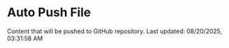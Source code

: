 # Auto Push File

Content that will be pushed to GitHub repository.
Last updated: 08/20/2025, 03:31:58 AM